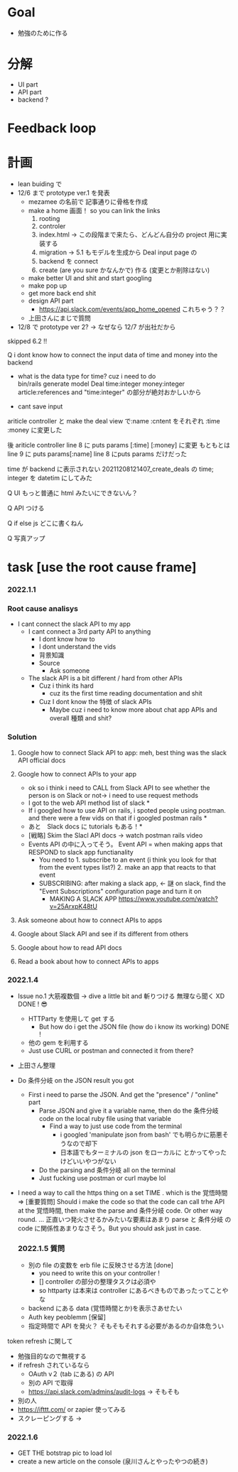 # Goal
- 勉強のために作る
# 分解
- UI part
- API part
- backend ?
# Feedback loop

# 計画
- lean buiding で
- 12/6 まで prototype ver.1 を発表
  - mezamee の名前で 記事通りに骨格を作成
  - make a home 画面！ so you can link the links
    1. rooting
    2. controler
    3. index.html -> この段階まで来たら、どんどん自分の project 用に実装する
    4. migration -> 5.1 もモデルを生成から
   Deal input page の
    1. backend を connect
    2. create (are you sure かなんかで) 作る (変更とか削除はない)
  - make better UI and shit and start googling
  - make pop up
  - get more back end shit
  - design API part
    - https://api.slack.com/events/app_home_opened これちゃう？？
  - 上田さんにまじで質問
- 12/8 で prototype ver 2? -> なぜなら 12/7 が出社だから


skipped 6.2 !!


Q i dont know how to connect the input data of time and money into the backend
+ what is the data type for time? cuz i need to do  
  bin/rails generate model Deal time:integer money:integer article:references and "time:integer" の部分が絶対おかしいから

- cant save input


ariticle controller と make the deal  view で:name :cntent をそれぞれ :time :money に変更した

後  ariticle controller line 8  に puts params [:time] [:money] に変更 もともとは　line 9 に  puts params[:name] line 8 にputs params だけだった

time が backend に表示されない 20211208121407_create_deals の time; integer を datetim にしてみた

Q UI もっと普通に html みたいにできないん？

Q API つける

Q if else js どこに書くねん

Q 写真アップ

# task [use the root cause frame]
### 2022.1.1
### Root cause analisys
- I cant connect the slack API to my app
  - I cant connect a 3rd party API to anything
    - I dont know how to 
    - I dont understand the vids
    - 背景知識
    - Source
      - Ask someone
  - The slack API is a bit different / hard from other APIs
    - Cuz i think its hard
      - cuz its the first time reading documentation and shit
    - Cuz I dont know the 特徴 of slack APIs 
      - Maybe cuz i need to know more about chat app APIs and overall 種類 and shit?
### Solution
1. Google how to connect Slack API to app: meh, best thing was the slack API official docs
2. Google how to connect APIs to your app
   - ok so i think i need to CALL from Slack API to see whether the person is on Slack or not-> i need to use request methods
   - I got to the web API method list of slack *
   - If i googled how to use API on rails, i spoted people using postman. and there were a few vids on that if i googled postman rails  * 
   - あと　Slack docs に tutorials もある！*
   - [戦略] Skim the Slacl API docs -> watch postman rails video
   - Events API の中に入ってそう。 Event API = when making apps that RESPOND to slack app functianality
     - You need to 1. subscribe to an event (i think you look for that from the event types list?) 2. make an app that reacts to that event
     - SUBSCRIBING: after making a slack app, <- 謎 on slack, find the "Event Subscriptions" configuration page and turn it on 
       - MAKING A SLACK APP https://www.youtube.com/watch?v=25ArxpK48tU
       
3. Ask someone about how to connect APIs to apps
4. Google about Slack API and see if its different from others
5. Google about how to read API docs
6. Read a book about how to connect APIs to apps

### 2022.1.4
- Issue no.1  大筋複数個 -> dive a little bit and 斬りつける 無理なら聞く XD DONE ! 😎 
  - HTTParty を使用して get する
    - But how do i get the JSON file (how do i know its working) DONE ! 
  - 他の gem を利用する
  - Just use CURL or postman and connected it from there?
- 上田さん整理
  
- Do 条件分岐 on the JSON result you got
  - First i need to parse the JSON. And get the "presence" / "online" part
    - Parse JSON and give it a variable name, then do the 条件分岐　code on the local ruby file using that variable 
      - Find a way to just use code from the terminal
        - i googled 'manipulate json from bash' でも明らかに筋悪そうなので却下
        - 日本語でもターミナルの json をローカルに とかってやったけどいいやつがない
    - Do the parsing and 条件分岐 all on the terminal 
    - Just fucking use postman or curl maybe lol 
  
- I need a way to call the https thing on a set TIME . which is the 覚悟時間
  => [重要質問] Should i make the code so that the code can call trhe API at the 覚悟時間, then make the parse and 条件分岐 code. Or other way round. ... 正直いつ発火させるかみたいな要素はあまり parse と 条件分岐 の code に関係性あまりなさそう。But you should ask just in case.

  ### 2022.1.5 質問
  - 別の file の変数を erb file に反映させる方法 [done]
    - you need to write this on your controller ! 
    - [] controller の部分の整理タスクは必須や
    - so httparty は本来は controller にあるべきものであったってことやな
  - backend にある data (覚悟時間とか)を表示さあせたい
  - Auth key peoblemm [保留]
  - 指定時間で API を発火？ そもそもそれする必要があるのか自体危うい 




token refresh に関して
- 勉強目的なので無視する
- if refresh されているなら
  - OAuth v２ (tab にある) の API 
  - 別の API で取得
  - https://api.slack.com/admins/audit-logs -> そもそも
- 別の人
- https://ifttt.com/ or zapier 使ってみる
- スクレーピングする ->  


### 2022.1.6
- GET THE botstrap pic to load lol 
- create a new article on the console (泉川さんとやったやつの続き)